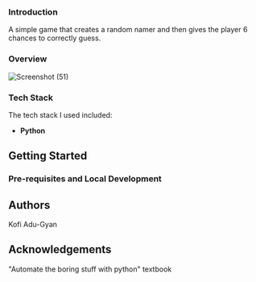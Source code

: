 
### Introduction

A simple game that creates a random namer and then gives the player 6 chances to correctly guess.

### Overview
![Screenshot (51)](https://user-images.githubusercontent.com/44382721/89141319-e6185e00-d509-11ea-9b2a-1e53eef91d7a.png)


### Tech Stack

The tech stack I used included:

* **Python**

Getting Started
---
### Pre-requisites and Local Development

Authors
---
Kofi Adu-Gyan

Acknowledgements
---
"Automate the boring stuff with python" textbook
